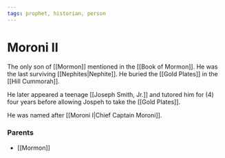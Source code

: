 ```yaml
---
tags: prophet, historian, person
---
```


# Moroni II
The only son of [[Mormon]] mentioned in the [[Book of  Mormon]].  He was the last surviving [[Nephites|Nephite]].  He buried the [[Gold Plates]] in the [[Hill Cummorah]].

He later appeared a teenage [[Joseph Smith, Jr.]] and tutored him for (4) four years before allowing Jospeh to take the [[Gold Plates]].

He was named after [[Moroni I|Chief Captain Moroni]].

### Parents
- [[Mormon]]


